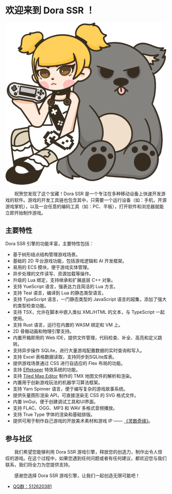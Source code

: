 # 欢迎来到 Dora SSR ！

![logo:250](../image/dora-toto.png)

&emsp;&emsp;祝贺您发现了这个宝藏！Dora SSR 是一个专注在多种移动设备上快速开发游戏的软件。游戏的开发工具链也包含其中，只需要一个运行设备（如：手机，开源游戏掌机），以及一台任意的编码工具（如：PC、平板），打开软件和浏览器就能立即开始制作游戏。

## 主要特性

Dora SSR 引擎的功能丰富，主要特性包括：

- 基于树形结点结构管理游戏场景。
- 基础的 2D 平台游戏功能，包括游戏逻辑和 AI 开发框架。
- 易用的 ECS 模块，便于游戏实体管理。
- 异步处理的文件读写、资源加载等操作。
- 升级的 Lua 绑定，支持继承和扩展底层 C++ 对象。
- 支持 YueScript 语言，强表达力且简洁的 Lua 方言。
- 支持 Teal 语言，编译到 Lua 的静态类型语言。
- 支持 TypeScript 语言，一门静态类型的 JavaScript 语言的超集，添加了强大的类型检查功能。
- 支持 TSX，允许在脚本中嵌入类似 XML/HTML 的文本，与 TypeScript 一起使用。
- 支持 Rust 语言，运行在内置的 WASM 绑定和 VM 上。
- 2D 骨骼动画和物理引擎支持。
- 内置开箱即用的 Web IDE，提供文件管理，代码检查、补全、高亮和定义跳转。
- 支持异步操作 SQLite，进行大量游戏配置数据的实时查询和写入。
- 支持 Excel 表格数据读取，支持同步到SQLite库表。
- 提供游戏场景通过 CSS 进行自适应的 Flex 布局的功能。
- 支持 [Effekseer](https://effekseer.github.io/en) 特效系统的功能。
- 支持 [Tiled Map Editor](http://www.mapeditor.org) 制作的 TMX 地图文件的解析和渲染。
- 内置用于创新游戏玩法的机器学习算法框架。
- 支持 Yarn Spinner 语言，便于编写复杂的游戏故事系统。
- 提供矢量图形渲染 API，可直接渲染无 CSS 的 SVG 格式文件。
- 内置 ImGui，便于创建调试工具和UI界面。
- 支持 FLAC、OGG、MP3 和 WAV 多格式音频播放。
- 支持 True Type 字体的渲染和基础排版。
- 提供可用于制作自己游戏的开放美术素材和游戏 IP —— [《灵数奇缘》](https://luv-sense-digital.readthedocs.io)。

## 参与社区

&emsp;&emsp;我们希望您能够利用 Dora SSR 游戏引擎，释放您的创造力，制作出令人惊叹的游戏。在这个过程中，如果您遇到任何问题或者有任何建议，都欢迎您与我们联系，我们将全力为您提供支持。

&emsp;&emsp;感谢您选择 Dora SSR 游戏引擎，让我们一起创造无限可能吧！

* [QQ群：512620381](https://qm.qq.com/cgi-bin/qm/qr?k=7siAhjlLaSMGLHIbNctO-9AJQ0bn0G7i&jump_from=webapi&authKey=Kb6tXlvcJ2LgyTzHQzKwkMxdsQ7sjERXMJ3g10t6b+716pdKClnXqC9bAfrFUEWa)
